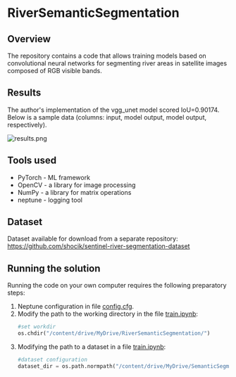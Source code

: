 # RiverSemanticSegmentation

## Overview

The repository contains a code that allows training models based on convolutional neural networks for segmenting river areas in satellite images composed of RGB visible bands.

## Results
The author's implementation of the vgg_unet model scored IoU=0.90174. Below is a sample data (columns: input, model output, model output, respectively).

![results.png](https://i.postimg.cc/Hk06sPNr/results.png)

## Tools used
- PyTorch - ML framework
- OpenCV - a library for image processing
- NumPy - a library for matrix operations
- neptune - logging tool

## Dataset
Dataset available for download from a separate repository: https://github.com/shocik/sentinel-river-segmentation-dataset

## Running the solution
Running the code on your own computer requires the following preparatory steps:

1. Neptune configuration in file [config.cfg](config.cfg).
2. Modify the path to the working directory in the file [train.ipynb](train.ipynb):
    ```Python
    #set workdir
    os.chdir("/content/drive/MyDrive/RiverSemanticSegmentation/")
    ```
3. Modifying the path to a dataset in a file [train.ipynb](train.ipynb):
    ```Python
    #dataset configuration
    dataset_dir = os.path.normpath("/content/drive/MyDrive/SemanticSegmentationV2/dataset/")
    ```
